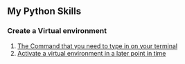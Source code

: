 ## My Python Skills

### Create a Virtual environment

1) [The Command that you need to type in on your terminal](https://www.youtube.com/watch?v=4jt9JPoIDpY&t=1m32s)
2) [Activate a virtual environment in a later point in time](https://www.youtube.com/watch?v=4jt9JPoIDpY&t=3m18s)
